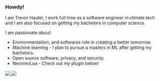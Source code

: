 ### Howdy!

I am Trevor Hauter, I work full time as a software engineer in climate tech and I am also focused on getting my 
bachelors in computer science.

I am passionate about:

- Environmentalism, and softwares role in creating a better tomorrow.
- Machine learning - I plan to pursue a masters in ML after getting my bachelors.
- Open source software, privacy, and security.
- Neovim/Lua - Check out my plugin below!

<a href="https://github.com/trevorhauter">
  <img align="center" src="https://github-readme-stats.vercel.app/api/top-langs/?username=trevorhauter&theme=ayu-mirage&hide=css,html,markdown&langs_count=3" />
</a>
<a href="https://github.com/trevorhauter">
  <img align="center" src="https://github-readme-stats.vercel.app/api?username=trevorhauter&show_icons=true&count_private=true&line_height=27&theme=ayu-mirage" />
</a>
